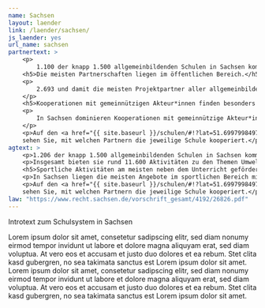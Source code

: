 ```yaml
---
name: Sachsen
layout: laender
link: /laender/sachsen/
js_laender: yes
url_name: sachsen
partnertext: >
    <p>
        1.100 der knapp 1.500 allgemeinbildenden Schulen in Sachsen kommunizieren ihre Projekte und Aktivitäten an das Statistische Landesamt Sachsen. Insgesamt gehen diese Schulen 7.200 Partnerschaften mit externen Organisationen ein, darunter mit gemeinnützigen sowie privatwirtschaftlichen Akteur*innen und Akteur*innen aus dem öffentlichen Sektor, Partnerschulen, Verbänden und religiösen Einrichtungen. Durchschnittlich kommen sechs Partnerschaften auf eine Schule.</p>
    <h5>Die meisten Partnerschaften liegen im öffentlichen Bereich.</h5>
    <p> 
        2.693 und damit die meisten Projektpartner aller allgemeinbildenden Schulen kommen aus dem öffentlichen Bereich (37,5%), gefolgt von 2.328 Partnerorganisationen aus dem gemeinnützigen (32,5%) und dem wirtschaftlichen Bereich (12,3%). Weitere 439 (6,2%) Partnerschaften finden mit anderen Schulen statt, 132 (1,8%) mit religiösen Einrichtungen und 343 (4,8%) mit Verbänden, Kammern und Genossenschaften. 357 Partnerschaften (5%) konnten nicht eindeutig zugeordnet werden und fallen unter die Kategorie Unbestimmt.
    </p>
    <h5>Kooperationen mit gemeinnützigen Akteur*innen finden besonders an Sekundar- und Förderschulen statt.</h5>
    <p>
        In Sachsen dominieren Kooperationen mit gemeinnützige Akteur*innen besonders an Sekundar- und Förderschulen. So kommen auf eine Sekundarschule durchschnittlich drei Partnerschaften mit einer gemeinnützigen Organisation. Auf Förderschulen knapp 2,5 Partnerschaften.  Kooperationen mit öffentlichen Akteur*innen sind für alle Schularten bedeutsam. Die höchste Anzahl an Kooperationen findet sich an Gymnasien mit durchschnittlich drei Partnerschaften wieder, die niedrigste an Beruflichen Schulen mit  zwei Partnerschaften. Mit durchschnittlich 1,6 Partnerschaften pro Schule sind Wirtschaftsakteure besonders an Sekundarschulen vertreten.
    </p>
    <p>Auf den <a href="{{ site.baseurl }}/schulen/#!?lat=51.699799849741936&lng=13.073730468750002&zoom=7&profiles">Schulprofilen</a>
    sehen Sie, mit welchen Partnern die jeweilige Schule kooperiert.</p>
agtext: >
    <p>1.206 der knapp 1.500 allgemeinbildenden Schulen in Sachsen kommunizieren ihre Projekte und Aktivitäten an das Statistische Landesamt Sachsen.</p>
    <p>Insgesamt bieten sie rund 11.600 Aktivitäten zu den Themen Umwelt, Sport, Musik und Tanz, Gesellschaft und Partizipation, Literatur und Medien, Handwerk, Kunst und Kultur, Naturwissenschaft und Technik, Berufsorientierung und Sprachen an. Das sind durchschnittlich 10) Aktivitäten in mehr als sechs Themen, die den Schüler*innen geboten werden.</p>
    <h5>Sportliche Aktivitäten am meisten neben dem Unterricht gefördert.</h5>
    <p>In Sachsen liegen die meisten Angebote im sportlichen Bereich mit 87%, dicht gefolgt von den musikalischen, die an rund 76% der Schulen angeboten werden. Knapp 800 der 1206 Schulen (66%) bieten Aktivitäten mit künstlerischem bzw. kulturellen Bezug an. Nach unserer Datengrundlage machen Aktivitäten im Umweltbereich den geringsten Anteil (27%) aus.</p>
    <p>Auf den <a href="{{ site.baseurl }}/schulen/#!?lat=51.699799849741936&lng=13.073730468750002&zoom=7&profiles">Schulprofilen</a>
    sehen Sie, mit welchen Partnern die jeweilige Schule kooperiert.</p>
law: "https://www.recht.sachsen.de/vorschrift_gesamt/4192/26826.pdf"
---
```

Introtext zum Schulsystem in Sachsen

Lorem ipsum dolor sit amet, consetetur sadipscing elitr, sed diam nonumy eirmod tempor invidunt ut labore et dolore
magna aliquyam erat, sed diam voluptua. At vero eos et accusam et justo duo dolores et ea rebum. Stet clita kasd
gubergren, no sea takimata sanctus est Lorem ipsum dolor sit amet. Lorem ipsum dolor sit amet, consetetur sadipscing
elitr, sed diam nonumy eirmod tempor invidunt ut labore et dolore magna aliquyam erat, sed diam voluptua. At vero eos
et accusam et justo duo dolores et ea rebum. Stet clita kasd gubergren, no sea takimata sanctus est Lorem ipsum dolor
sit amet.